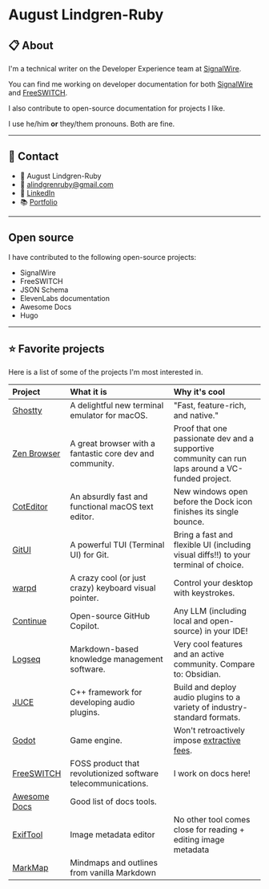 # August Lindgren-Ruby

## 📋 About

I'm a technical writer on the Developer Experience team at [SignalWire](https://signalwire.com/). 

You can find me working on developer documentation for both [SignalWire](https://developer.signalwire.com) and [FreeSWITCH](https://github.com/signalwire/freeswitch-docs).

I also contribute to open-source documentation for projects I like.

I use he/him **or** they/them pronouns. Both are fine.

---

## 💬 Contact

- 👷 August Lindgren-Ruby
- 💌 alindgrenruby@gmail.com
- 🤝 [LinkedIn](https://www.linkedin.com/in/august-lr/)
- 📚 [Portfolio](https://www.notion.so/august-lr/August-Lindgren-Ruby-6aa1ddc4ab3f44ecb12d15ffaf5ed97f)

---

## Open source

I have contributed to the following open-source projects:

- SignalWire
- FreeSWITCH
- JSON Schema
- ElevenLabs documentation
- Awesome Docs
- Hugo

---

## ⭐️ Favorite projects

Here is a list of some of the projects I'm most interested in.

|Project|What it is|Why it's cool|
|:--|:--|:--|
|[Ghostty](https://github.com/ghostty-org/ghostty)|A delightful new terminal emulator for macOS.|"Fast, feature-rich, and native."|
|[Zen Browser](https://github.com/zen-browser/desktop)|A great browser with a fantastic core dev and community.|Proof that one passionate dev and a supportive community can run laps around a VC-funded project.|
|[CotEditor](https://github.com/coteditor/)|An absurdly fast and functional macOS text editor.|New windows open before the Dock icon finishes its single bounce.|
|[GitUI](https://github.com/extrawurst/gitui)|A powerful TUI (Terminal UI) for Git. |Bring a fast and flexible UI (including visual diffs!!) to your terminal of choice.|
|[warpd](https://github.com/rvaiya/warpd)|A crazy cool (or just crazy) keyboard visual pointer. |Control your desktop with keystrokes.|
|[Continue](https://github.com/continuedev/continue)|Open-source GitHub Copilot.|Any LLM (including local and open-source) in your IDE!|
|[Logseq](https://github.com/logseq/logseq)|Markdown-based knowledge management software.|Very cool features and an active community. Compare to: Obsidian.|
|[JUCE](https://github.com/juce-framework/JUCE)|C++ framework for developing audio plugins.|Build and deploy audio plugins to a variety of industry-standard formats.|
|[Godot](https://github.com/godotengine/godot)|Game engine.|Won't retroactively impose [extractive fees](https://en.wikipedia.org/wiki/Unity_(game_engine)#Runtime_fee_reception).|
|[FreeSWITCH](https://github.com/signalwire/freeswitch)|FOSS product that revolutionized software telecommunications.|I work on docs here!|
|[Awesome Docs](https://github.com/testthedocs/awesome-docs)|Good list of docs tools.|
|[ExifTool](https://exiftool.org/#license)|Image metadata editor|No other tool comes close for reading + editing image metadata|
|[MarkMap](https://github.com/markmap/markmap)|Mindmaps and outlines from vanilla Markdown|

